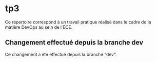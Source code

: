 # tp3
Ce répertoire correspond à un travail pratique réalisé dans le cadre de la matière DevOps au sein de l'ECE.

## Changement effectué depuis la branche dev

Ce changement a été effectué depuis la branche "dev".
